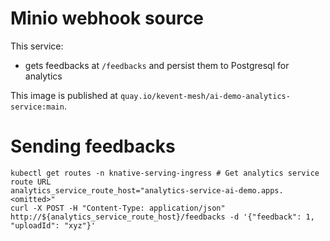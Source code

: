 # Minio webhook source

This service:
 - gets feedbacks at `/feedbacks` and persist them to Postgresql for analytics

This image is published at `quay.io/kevent-mesh/ai-demo-analytics-service:main`.


# Sending feedbacks

```shell
kubectl get routes -n knative-serving-ingress # Get analytics service route URL
analytics_service_route_host="analytics-service-ai-demo.apps.<omitted>"
curl -X POST -H "Content-Type: application/json" http://${analytics_service_route_host}/feedbacks -d '{"feedback": 1, "uploadId": "xyz"}'
```


